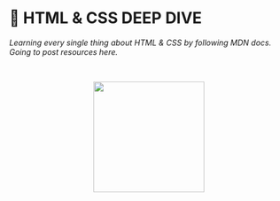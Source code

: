 # 📄 HTML & CSS DEEP DIVE

*Learning every single thing about HTML & CSS by following MDN docs.  
Going to post resources here.*

<br />
<p align="center"><img src="https://user-images.githubusercontent.com/46372998/212392497-e7814f88-1f1c-4a07-bb31-220530ac7568.png" height=200 /></p>

